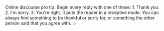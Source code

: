 Online discourse pro tip. Begin every reply with one of these: 1. Thank you. 2. I'm sorry. 3. You're right. It puts the reader in a receptive mode. You can always find something to be thankful or sorry for, or something the other person said that you agree with. :boom:
